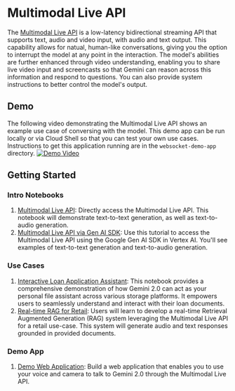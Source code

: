 # Multimodal Live API

The [Multimodal Live API](https://cloud.google.com/vertex-ai/generative-ai/docs/model-reference/multimodal-live) is a low-latency bidirectional streaming API that supports text, audio and video input, with audio and text output. This capability allows for natual, human-like conversations, giving you the option to interrupt the model at any point in the interaction. The model's abilities are further enhanced through video understanding, enabling you to share live video input and screencasts so that Gemini can reason across this information and respond to questions. You can also provide system instructions to better control the model's output.

## Demo

The following video demonstrating the Multimodal Live API shows an example use case of conversing with the model. This demo app can be run locally or via Cloud Shell so that you can test your own use cases. Instructions to get this application running are in the `websocket-demo-app` directory. 
[![Demo Video](https://img.youtube.com/vi/_vc8sXog2ek/hqdefault.jpg)](https://www.youtube.com/watch?v=_vc8sXog2ek&t=1s)

## Getting Started

### Intro Notebooks
1. [Multimodal Live API](intro_multimodal_live_api.ipynb): Directly access the Multimodal Live API. This notebook will demonstrate text-to-text generation, as well as text-to-audio generation.  
2. [Multimodal Live API via Gen AI SDK](intro_multimodal_live_api_genai_sdk.ipynb): Use this tutorial to access the Multimodal Live API using the Google Gen AI SDK in Vertex AI. You'll see examples of text-to-text generation and text-to-audio generation. 

### Use Cases
1. [Interactive Loan Application Assistant](real_time_rag_bank_loans_gemini_2_0.ipynb): This notebook provides a comprehensive demonstration of how Gemini 2.0 can act as your personal file assistant across various storage platforms. It empowers users to seamlessly understand and interact with their loan documents.
2. [Real-time RAG for Retail](real_time_rag_retail_gemini_2_0.ipynb): Users will learn to develop a real-time Retrieval Augmented Generation (RAG) system leveraging the Multimodal Live API for a retail use-case. This system will generate audio and text responses grounded in provided documents. 

### Demo App
1. [Demo Web Application](websocket-demo-app/README.md): Build a web application that enables you to use your voice and camera to talk to Gemini 2.0 through the Multimodal Live API.
